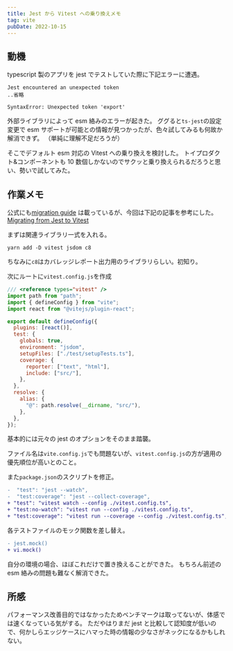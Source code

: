 ```yaml
---
title: Jest から Vitest への乗り換えメモ
tag: vite
pubDate: 2022-10-15
---
```


## 動機

typescript 製のアプリを jest でテストしていた際に下記エラーに遭遇。

```
Jest encountered an unexpected token
..省略

SyntaxError: Unexpected token 'export'
```

外部ライブラリによって esm 絡みのエラーが起きた。
ググると`ts-jest`の設定変更で esm サポートが可能との情報が見つかったが、色々試してみるも何故か解消できず。
（単純に理解不足だろうが）

そこでデフォルト esm 対応の Vitest への乗り換えを検討した。
トイプロダクト&コンポーネントも 10 数個しかないのでサクッと乗り換えられるだろうと思い、勢いで試してみた。

## 作業メモ

公式にも[migration guide](https://vitest.dev/guide/migration.html) は載っているが、今回は下記の記事を参考にした。
[Migrating from Jest to Vitest](https://cathalmacdonnacha.com/migrating-from-jest-to-vitest)

まずは関連ライブラリ一式を入れる。

```
yarn add -D vitest jsdom c8
```

ちなみに`c8`はカバレッジレポート出力用のライブラリらしい。初知り。

次にルートに`vitest.config.js`を作成

```js
/// <reference types="vitest" />
import path from "path";
import { defineConfig } from "vite";
import react from "@vitejs/plugin-react";

export default defineConfig({
  plugins: [react()],
  test: {
    globals: true,
    environment: "jsdom",
    setupFiles: ["./test/setupTests.ts"],
    coverage: {
      reporter: ["text", "html"],
      include: ["src/"],
    },
  },
  resolve: {
    alias: {
      "@": path.resolve(__dirname, "src/"),
    },
  },
});
```

基本的には元々の jest のオプションをそのまま踏襲。

ファイル名は`vite.config.js`でも問題ないが、`vitest.config.js`の方が適用の優先順位が高いとのこと。

また`package.json`のスクリプトを修正。

```diff
-  "test": "jest --watch",
-  "test:coverage": "jest --collect-coverage",
+ "test": "vitest watch --config ./vitest.config.ts",
+ "test:no-watch": "vitest run --config ./vitest.config.ts",
+ "test:coverage": "vitest run --coverage --config ./vitest.config.ts",
```

各テストファイルのモック関数を差し替え。

```diff
- jest.mock()
+ vi.mock()
```

自分の環境の場合、ほぼこれだけで置き換えることができた。
もちろん前述の esm 絡みの問題も難なく解消できた。

## 所感

パフォーマンス改善目的ではなかったためベンチマークは取ってないが、体感では速くなっている気がする。
ただやはりまだ jest と比較して認知度が低いので、何かしらエッジケースにハマった時の情報の少なさがネックになるかもしれない。
